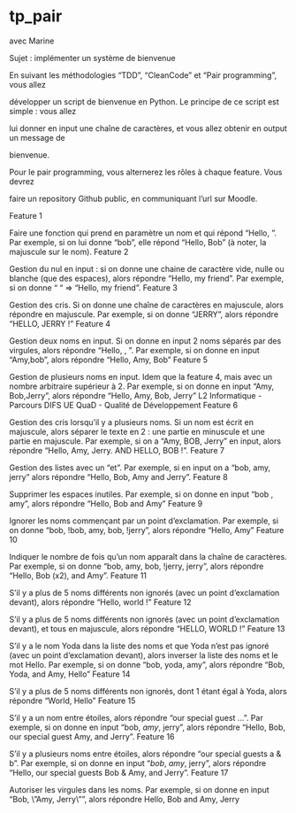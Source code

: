 # tp_pair
avec Marine

Sujet : implémenter un système de bienvenue

En suivant les méthodologies “TDD”, “CleanCode” et “Pair programming”, vous allez

développer un script de bienvenue en Python. Le principe de ce script est simple : vous allez

lui donner en input une chaîne de caractères, et vous allez obtenir en output un message de

bienvenue.

Pour le pair programming, vous alternerez les rôles à chaque feature. Vous devrez

faire un repository Github public, en communiquant l’url sur Moodle.

Feature 1

Faire une fonction qui prend en paramètre un nom et qui répond “Hello, <nom>”. Par
exemple, si on lui donne “bob”, elle répond “Hello, Bob” (à noter, la majuscule sur le nom).
Feature 2

Gestion du nul en input : si on donne une chaine de caractère vide, nulle ou blanche
(que des espaces), alors répondre “Hello, my friend”. Par exemple, si on donne “ “ =>
“Hello, my friend”.
Feature 3

Gestion des cris. Si on donne une chaîne de caractères en majuscule, alors
répondre en majuscule. Par exemple, si on donne “JERRY”, alors répondre “HELLO, JERRY
!”
Feature 4

Gestion deux noms en input. Si on donne en input 2 noms séparés par des virgules,
alors répondre “Hello, <nom1>, <nom2>”. Par exemple, si on donne en input “Amy,bob”,
alors répondre “Hello, Amy, Bob”
Feature 5

Gestion de plusieurs noms en input. Idem que la feature 4, mais avec un nombre
arbitraire supérieur à 2. Par exemple, si on donne en input “Amy, Bob,Jerry”, alors répondre
“Hello, Amy, Bob, Jerry”
 L2 Informatique - Parcours DIFS
 UE QuaD - Qualité de Développement
Feature 6

Gestion des cris lorsqu’il y a plusieurs noms. Si un nom est écrit en majuscule, alors
séparer le texte en 2 : une partie en minuscule et une partie en majuscule. Par exemple, si
on a “Amy, BOB, Jerry” en input, alors répondre “Hello, Amy, Jerry. AND HELLO, BOB !”.
Feature 7

Gestion des listes avec un “et”. Par exemple, si en input on a “bob, amy, jerry” alors
répondre “Hello, Bob, Amy and Jerry”.
Feature 8

Supprimer les espaces inutiles. Par exemple, si on donne en input “bob , amy”,
alors répondre “Hello, Bob and Amy”
Feature 9

Ignorer les noms commençant par un point d’exclamation. Par exemple, si on donne
“bob, !bob, amy, bob, !jerry”, alors répondre “Hello, Amy”
Feature 10

Indiquer le nombre de fois qu’un nom apparaît dans la chaîne de caractères. Par
exemple, si on donne “bob, amy, bob, !jerry, jerry”, alors répondre “Hello, Bob (x2), and
Amy”.
Feature 11

S’il y a plus de 5 noms différents non ignorés (avec un point d’exclamation devant),
alors répondre “Hello, world !”
Feature 12

S’il y a plus de 5 noms différents non ignorés (avec un point d’exclamation devant),
et tous en majuscule, alors répondre “HELLO, WORLD !”
Feature 13

S’il y a le nom Yoda dans la liste des noms et que Yoda n’est pas ignoré (avec un
point d’exclamation devant), alors inverser la liste des noms et le mot Hello. Par exemple, si
on donne “bob, yoda, amy”, alors répondre “Bob, Yoda, and Amy, Hello”
Feature 14

S’il y a plus de 5 noms différents non ignorés, dont 1 étant égal à Yoda, alors
répondre “World, Hello”
Feature 15

S’il y a un nom entre étoiles, alors répondre “our special guest …”. Par exemple, si
on donne en input “bob, *amy*, jerry”, alors répondre “Hello, Bob, our special guest Amy,
and Jerry”.
Feature 16

S’il y a plusieurs noms entre étoiles, alors répondre “our special guests a & b”. Par
exemple, si on donne en input “*bob*, *amy*, jerry”, alors répondre “Hello, our special guests
Bob & Amy, and Jerry”.
Feature 17

Autoriser les virgules dans les noms. Par exemple, si on donne en input “Bob, \”Amy,
Jerry\””, alors répondre Hello, Bob and Amy, Jerry
